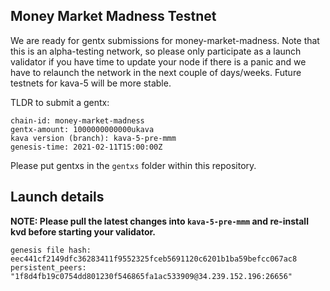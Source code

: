 ## Money Market Madness Testnet

We are ready for gentx submissions for money-market-madness. Note that this is an alpha-testing network, so please only participate as a launch validator if you have time to update your node if there is a panic and we have to relaunch the network in the next couple of days/weeks. Future testnets for kava-5 will be more stable.


TLDR to submit a gentx:

```
chain-id: money-market-madness
gentx-amount: 1000000000000ukava
kava version (branch): kava-5-pre-mmm
genesis-time: 2021-02-11T15:00:00Z
```

Please put gentxs in the `gentxs` folder within this repository.


## Launch details

**NOTE: Please pull the latest changes into `kava-5-pre-mmm` and re-install kvd before starting your validator.**

```
genesis file hash: eec441cf2149dfc36283411f9552325fceb5691120c6201b1ba59befcc067ac8
persistent_peers: "1f8d4fb19c0754dd801230f546865fa1ac533909@34.239.152.196:26656"
